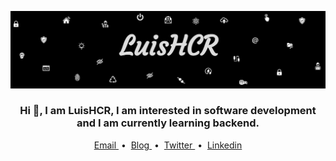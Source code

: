 
![name-of-you-image](https://github.com/LuisHCR/LuisHCR/blob/main/banner/luishcrbanner.jpg?raw=true
)
<h3 align="center">
Hi 👋, I am LuisHCR, I am interested in software development and I am currently learning backend.
</h3>
<p align="center">
   <a href="mailto:luishcr@pm.me"> Email </a> &nbsp;•&nbsp;
  <a href="https://blog.luishcr.es"> Blog </a> &nbsp;•&nbsp;
  <a href="https://twitter.com/Luishcerre"> Twitter </a> &nbsp;•&nbsp; 
  <a href="https://www.linkedin.com/in/luishcr"> Linkedin </a> 
  </p>


